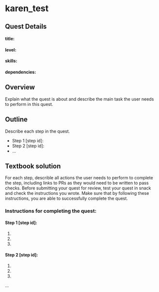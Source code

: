 # karen_test

## Quest Details 
#### title: 
#### level: 
#### skills:
#### dependencies: 


## Overview 
Explain what the quest is about and describe the main task the user needs to perform in this quest. 


## Outline
Describe each step in the quest. 
- Step 1 [step id]: 
- Step 2 [step id]:
- ...


## Textbook solution
For each step, describle all actions the user needs to perform to complete the step, including links to PRs as they would need to be written to pass checks. 
Before submitting your quest for review, test your quest in snack and check the instructions you wrote. Make sure that by following these instructions, you are able to successfully complete the quest.  
### Instructions for completing the quest: 
#### Step 1 [step id]: 
1.  
2. 
3.  
#### Step 2 [step id]:
1. 
2. 
3. 
...
